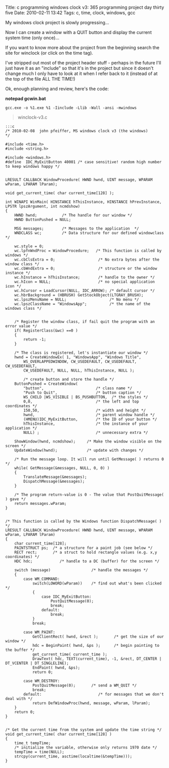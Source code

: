 Title: c programming windows clock v3: 365 programming project day thirty five
Date: 2010-02-11 13:42
Tags: c, time, clock, windows, gcc

My windows clock project is slowly progressing...

Now I can create a window with a QUIT button and display the current system time (only once)...

If you want to know more about the project from the beginning search the site for winclock (or click on the time tag).

I've stripped out most of the project header stuff - perhaps in the future I'll just have it as an "include" so that it's in the project but since it doesn't change much I only have to look at it when I refer back to it (instead of at the top of the file ALL THE TIME!)

Ok, enough planning and review, here's the code:

**notepad gcwin.bat**

`gcc.exe -o %1.exe %1 -Iinclude -Llib -Wall -ansi -mwindows`

> winclock-v3.c


    :::c
    /* 2010-02-08  john pfeiffer, MS windows clock v3 (the windows)
    */
    
    #include <time.h>
    #include <string.h>
    
    #include <windows.h>
    #define  IDC_MyExitButton 40001 /* case sensitive! random high number to keep windows happy */
    
    
    LRESULT CALLBACK WindowProcedure( HWND hwnd, UINT message, WPARAM wParam, LPARAM lParam);
    
    void get_current_time( char current_time[128] );
    
    int WINAPI WinMain( HINSTANCE hThisInstance, HINSTANCE hPrevInstance, LPSTR lpszArgument, int ncmdshow)               
    {
        HWND hwnd;           /* The handle for our window */
        HWND ButtonPushed = NULL;
    
        MSG messages;        /* Messages to the application  */
        WNDCLASS wc;         /* Data structure for our defined windowclass */
    
        wc.style = 0;
        wc.lpfnWndProc = WindowProcedure;   /* This function is called by windows */
        wc.cbClsExtra = 0;                   /* No extra bytes after the window class */
        wc.cbWndExtra = 0;                   /* structure or the window instance */
        wc.hInstance = hThisInstance;		 /* handle to the owner */
        wc.hIcon = NULL;					 /* no special application icon */
        wc.hCursor = LoadCursor(NULL, IDC_ARROW); /* default cursor */
        wc.hbrBackground = (HBRUSH) GetStockObject(LTGRAY_BRUSH);	
        wc.lpszMenuName = NULL; 				  /* No menu */
        wc.lpszClassName = "WindowsApp";		  /* the name of the windows class */
        
        
        /* Register the window class, if fail quit the program with an error value */
        if( RegisterClass(&wc) ==0 )
        {
            return -1;
        }
    
        /* The class is registered, let's instantiate our window */
        hwnd = CreateWindowEx( 1, "WindowsApp", "Windows Title",
            WS_OVERLAPPEDWINDOW, CW_USEDEFAULT, CW_USEDEFAULT, CW_USEDEFAULT, 
            CW_USEDEFAULT, NULL, NULL, hThisInstance, NULL );
    
        	/* create button and store the handle */
        ButtonPushed = CreateWindow( 
            "button",      					/* class name */
            "Push to Quit",  				/* button caption */
            WS_CHILD |WS_VISIBLE | BS_PUSHBUTTON,  /* the styles */
            0,0,                            /* the left and top coordinates */
            150,50,                         /* width and height */
            hwnd,                           /* parent window handle */
            (HMENU)IDC_MyExitButton,        /* the ID of your button */
            hThisInstance,                  /* the instance of your application */
            NULL) ;                         /* unnecessary extra */
                
        ShowWindow(hwnd, ncmdshow);		/* Make the window visible on the screen */
        UpdateWindow(hwnd);				/* update with changes */
    
        /* Run the message loop. It will run until GetMessage( ) returns 0 */
        while( GetMessage(&messages, NULL, 0, 0) )
        {           
            TranslateMessage(&messages); 
            DispatchMessage(&messages);	 
        }
    
        /* The program return-value is 0 - The value that PostQuitMessage( ) gave */
        return messages.wParam;
    }
    
    
    /* This function is called by the Windows function DispatchMessage( ) */
    LRESULT CALLBACK WindowProcedure( HWND hwnd, UINT message, WPARAM wParam, LPARAM lParam)
    {
        char current_time[128];
        PAINTSTRUCT ps;	 /* a structure for a paint job (see below */
        RECT rect;       /* a struct to hold rectangle values (e.g. x,y coordinates) */
        HDC hdc;			/* handle to a DC (buffer) for the screen */
    
        switch (message)                  /* handle the messages */
        {
            case WM_COMMAND:
                switch(LOWORD(wParam))    /* find out what's been clicked */
                {
                    case IDC_MyExitButton:
                        PostQuitMessage(0);
                        break;                                
                    default:
                        break;
                }
                break;
    
            case WM_PAINT:
                GetClientRect( hwnd, &rect );		/* get the size of our window */
                hdc = BeginPaint( hwnd, &ps );		/* begin painting to the buffer */
                get_current_time( current_time );
                DrawText( hdc, TEXT(current_time), -1, &rect, DT_CENTER | DT_VCENTER | DT_SINGLELINE);
                EndPaint( hwnd, &ps);
                return 0;
    
            case WM_DESTROY:
                PostQuitMessage(0);       /* send a WM_QUIT */
                break;
            default:                         /* for messages that we don't deal with */
                return DefWindowProc(hwnd, message, wParam, lParam);
        }
        return 0;
    }
    
    
    /* Get the current time from the system and update the time string */
    void get_current_time( char current_time[128] )
    {
        time_t tempTime;
        /* initialize the variable, otherwise only returns 1970 date */
        tempTime = time(NULL);	
        strcpy(current_time, asctime(localtime(&tempTime)));
    }
